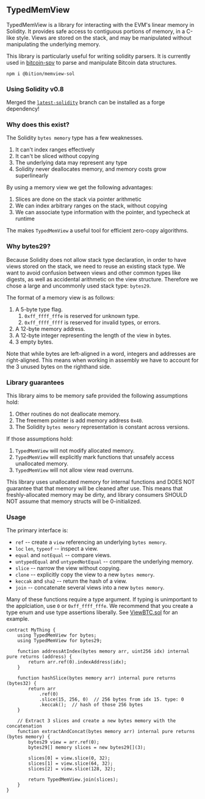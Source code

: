 ## TypedMemView

TypedMemView is a library for interacting with the EVM's linear memory in
Solidity. It provides safe access to contiguous portions of memory, in a
C-like style. Views are stored on the stack, and may be manipulated without
manipulating the underlying memory.

This library is particularly useful for writing solidity parsers. It is
currently used in [bitcoin-spv](https://github.com/summa-tx/bitcoin-spv) to
parse and manipulate Bitcoin data structures.

`npm i @bition/memview-sol`

### Using Solidity v0.8

Merged the [`latest-solidity`](https://github.com/summa-tx/memview-sol/pull/6) branch
can be installed as a forge dependency!

### Why does this exist?

The Solidity `bytes memory` type has a few weaknesses.

1. It can't index ranges effectively
2. It can't be sliced without copying
3. The underlying data may represent any type
4. Solidity never deallocates memory, and memory costs grow superlinearly

By using a memory view we get the following advantages:

1. Slices are done on the stack via pointer arithmetic
2. We can index arbitrary ranges on the stack, without copying
3. We can associate type information with the pointer, and typecheck at runtime

The makes `TypedMemView` a useful tool for efficient zero-copy algorithms.

### Why bytes29?

Because Solidity does not allow stack type declaration, in order to have views
stored on the stack, we need to reuse an existing stack type. We want to avoid
confusion between views and other common types like digests, as well as
accidental arithmetic on the view structure. Therefore we chose a large and
uncommonly used stack type: `bytes29`.

The format of a memory view is as follows:

1. A 5-byte type flag.
   1. `0xff_ffff_fffe` is reserved for unknown type.
   1. `0xff_ffff_ffff` is reserved for invalid types, or errors.
2. A 12-byte memory address.
3. A 12-byte integer representing the length of the view in bytes.
4. 3 empty bytes.

Note that while bytes are left-aligned in a word, integers and addresses are
right-aligned. This means when working in assembly we have to account for the 3
unused bytes on the righthand side.

### Library guarantees

This library aims to be memory safe provided the following assumptions hold:

1. Other routines do not deallocate memory.
2. The freemem pointer is add memory address `0x40`.
3. The Solidity `bytes memory` representation is constant across versions.

If those assumptions hold:

1. `TypedMemView` will not modify allocated memory.
2. `TypedMemView` will explicitly mark functions that unsafely access
   unallocated memory.
3. `TypedMemView` will not allow view read overruns.

This library uses unallocated memory for internal functions and DOES NOT
guarantee that that memory will be cleaned after use. This means that
freshly-allocated memory may be dirty, and library consumers SHOULD NOT
assume that memory structs will be 0-initialized.

### Usage

The primary interface is:

- `ref` -- create a `view` referencing an underlying `bytes memory`.
- `loc` `len`, `typeof` -- inspect a view.
- `equal` and `notEqual` -- compare views.
- `untypedEqual` and `untypedNotEqual` -- compare the underlying memory.
- `slice` -- narrow the view without copying.
- `clone` -- explicitly copy the view to a new `bytes memory`.
- `keccak` and `sha2` -- return the hash of a view.
- `join` -- concatenate several views into a new `bytes memory`.

Many of these functions require a type argument. If typing is unimportant to the
applciation, use `0` or `0xff_ffff_fffe`. We recommend that you create a type
enum and use type assertions liberally. See [ViewBTC.sol](https://github.com/summa-tx/bitcoin-spv/blob/master/solidity/contracts/ViewBTC.sol)
for an example.

```solidity
contract MyThing {
    using TypedMemView for bytes;
    using TypedMemView for bytes29;

    function addressAtIndex(bytes memory arr, uint256 idx) internal pure returns (address) {
        return arr.ref(0).indexAddress(idx);
    }

    function hashSlice(bytes memory arr) internal pure returns (bytes32) {
        return arr
            .ref(0)
            .slice(15, 256, 0)  // 256 bytes from idx 15. type: 0
            .keccak();  // hash of those 256 bytes
    }

    // Extract 3 slices and create a new bytes memory with the concatenation
    function extractAndConcat(bytes memory arr) internal pure returns (bytes memory) {
        bytes29 view = arr.ref(0);
        bytes29[] memory slices = new bytes29[](3);

        slices[0] = view.slice(0, 32);
        slices[1] = view.slice(64, 32);
        slices[2] = view.slice(128, 32);

        return TypedMemView.join(slices);
    }
}
```
